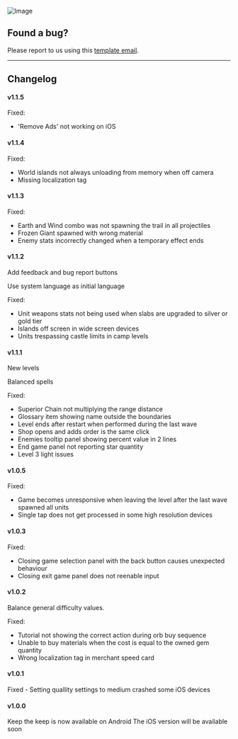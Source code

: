 ![Image](https://drive.google.com/uc?export=view&id=1k1XfyCoH4iK6ESZfqun0SH4UWojbD9UK)

## Found a bug?

 Please report to us using this [template email](mailto:keepthekeepgame@gmail.com?Subject=BugReport&Body=To%20help%20us%20understand%20the%20issue%20please%20provide%20us%20the%20following%20information:%0D%0A%0D%0A-%20Game%20version:%20(can%20be%20found%20in%20the%20'Info'%20button%20in%20the%20welcome%20screen)%0D%0A-%20Operating%20System%20version:%20(iOS%20or%20android)%0D%0A-%20Steps%20to%20reproduce%20the%20issue:%0D%0A-%20Attach%20a%20screenshot%20if%20possible).

___

## Changelog

#### v1.1.5

Fixed:
- 'Remove Ads' not working on iOS

#### v1.1.4

Fixed:
- World islands not always unloading from memory when off camera
- Missing localization tag

#### v1.1.3

Fixed:
- Earth and Wind combo was not spawning the trail in all projectiles
- Frozen Giant spawned with wrong material
- Enemy stats incorrectly changed when a temporary effect ends

#### v1.1.2

Add feedback and bug report buttons

Use system language as initial language

Fixed:
- Unit weapons stats not being used when slabs are upgraded to silver or gold tier
- Islands off screen in wide screen devices
- Units trespassing castle limits in camp levels

#### v1.1.1

New levels

Balanced spells

Fixed:
- Superior Chain not multiplying the range distance
- Glossary item showing name outside the boundaries
- Level ends after restart when performed during the last wave
- Shop opens and adds order is the same click
- Enemies tooltip panel showing percent value in 2 lines
- End game panel not reporting star quantity
- Level 3 light issues

#### v1.0.5

Fixed:
- Game becomes unresponsive when leaving the level after the last wave spawned all units
- Single tap does not get processed in some high resolution devices

#### v1.0.3

Fixed:
- Closing game selection panel with the back button causes unexpected behaviour
- Closing exit game panel does not reenable input

#### v1.0.2

Balance general difficulty values.

Fixed:
- Tutorial not showing the correct action during orb buy sequence
- Unable to buy materials when the cost is equal to the owned gem quantity
- Wrong localization tag in merchant speed card

#### v1.0.1

Fixed - Setting quallity settings to medium crashed some iOS devices

#### v1.0.0

Keep the keep is now available on Android
The iOS version will be available soon
